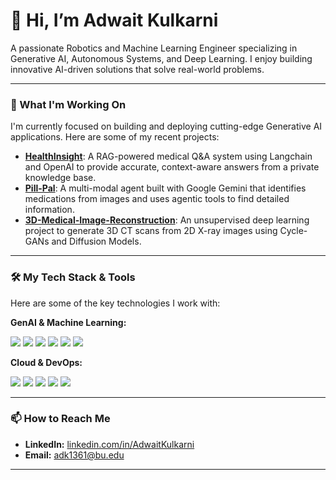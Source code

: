 <!--
**WalnutEagle/WalnutEagle** is a ✨ _special_ ✨ repository because its `README.md` (this file) appears on your GitHub profile.

Here are some ideas to get you started:

- 🔭 I’m currently working on ...
- 🌱 I’m currently learning ...
- 👯 I’m looking to collaborate on ...
- 🤔 I’m looking for help with ...
- 💬 Ask me about ...
- 📫 How to reach me: ...
- 😄 Pronouns: ...
- ⚡ Fun fact: ...
-->
# 👋 Hi, I’m Adwait Kulkarni

A passionate Robotics and Machine Learning Engineer specializing in Generative AI, Autonomous Systems, and Deep Learning. I enjoy building innovative AI-driven solutions that solve real-world problems.

---

### 🚀 What I'm Working On

I'm currently focused on building and deploying cutting-edge Generative AI applications. Here are some of my recent projects:

-   **[HealthInsight](https://github.com/WalnutEagle/HealthInsight)**: A RAG-powered medical Q&A system using Langchain and OpenAI to provide accurate, context-aware answers from a private knowledge base.
-   **[Pill-Pal](https://github.com/AdwaitKulkarni/Pil-Pal)**: A multi-modal agent built with Google Gemini that identifies medications from images and uses agentic tools to find detailed information.
-   **[3D-Medical-Image-Reconstruction](https://github.com/AdwaitKulkarni/3D-Medical-Image-Reconstruction)**: An unsupervised deep learning project to generate 3D CT scans from 2D X-ray images using Cycle-GANs and Diffusion Models.

---

### 🛠️ My Tech Stack & Tools

Here are some of the key technologies I work with:

**GenAI & Machine Learning:**
<p>
  <img src="https://img.shields.io/badge/Python-3776AB?style=for-the-badge&logo=python&logoColor=white" />
  <img src="https://img.shields.io/badge/PyTorch-EE4C2C?style=for-the-badge&logo=pytorch&logoColor=white" />
  <img src="https://img.shields.io/badge/LangChain-008661?style=for-the-badge" />
  <img src="https://img.shields.io/badge/OpenAI-412991?style=for-the-badge&logo=openai&logoColor=white" />
  <img src="https://img.shields.io/badge/Hugging%20Face-FFD21E?style=for-the-badge&logo=huggingface&logoColor=black" />
  <img src="https://img.shields.io/badge/TensorFlow-FF6F00?style=for-the-badge&logo=tensorflow&logoColor=white" />
</p>

**Cloud & DevOps:**
<p>
  <img src="https://img.shields.io/badge/Docker-2496ED?style=for-the-badge&logo=docker&logoColor=white" />
  <img src="https://img.shields.io/badge/Kubernetes-326CE5?style=for-the-badge&logo=kubernetes&logoColor=white" />
  <img src="https://img.shields.io/badge/OpenShift-EE0000?style=for-the-badge&logo=redhatopenshift&logoColor=white" />
  <img src="https://img.shields.io/badge/Google%20Cloud-4285F4?style=for-the-badge&logo=googlecloud&logoColor=white" />
  <img src="https://img.shields.io/badge/Git-F05032?style=for-the-badge&logo=git&logoColor=white" />
</p>

---

### 📫 How to Reach Me

-   **LinkedIn:** [linkedin.com/in/AdwaitKulkarni](https://www.linkedin.com/in/AdwaitKulkarrni)
-   **Email:** [adk1361@bu.edu](mailto:adk1361@bu.edu)

---
